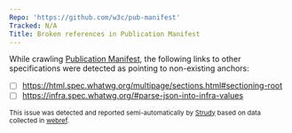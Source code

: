 ```yaml
---
Repo: 'https://github.com/w3c/pub-manifest'
Tracked: N/A
Title: Broken references in Publication Manifest
---
```


While crawling [Publication Manifest](https://w3c.github.io/pub-manifest/), the following links to other specifications were detected as pointing to non-existing anchors:
* [ ] https://html.spec.whatwg.org/multipage/sections.html#sectioning-root
* [ ] https://infra.spec.whatwg.org/#parse-json-into-infra-values

<sub>This issue was detected and reported semi-automatically by [Strudy](https://github.com/w3c/strudy/) based on data collected in [webref](https://github.com/w3c/webref/).</sub>
